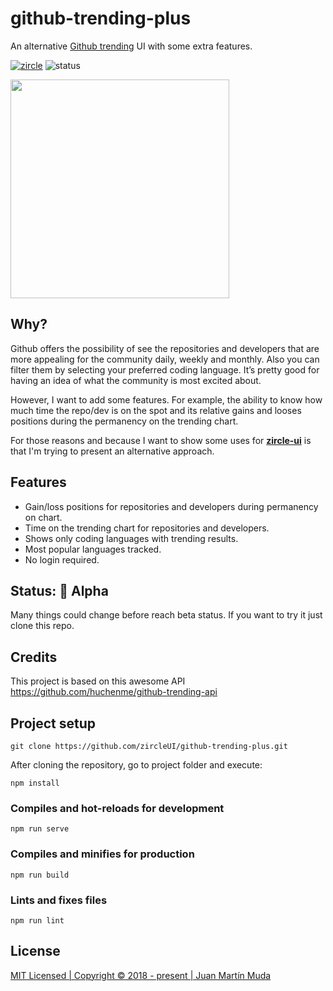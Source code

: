 # github-trending-plus

An alternative [Github trending](https://github.com/trending) UI with some extra features.

<a href="https://github.com/zircleUI/zircleUI"><img alt="zircle" src="https://img.shields.io/badge/zircle-1.x-brightgreen.svg"></a>
<img alt="status" src="https://img.shields.io/badge/status-alpha-red.svg">

  <a href="http://zircle.io">
    <img src="https://raw.githubusercontent.com/zircleUI/github-trending-plus/master/public/screen.png" width="350">
  </a>

## Why?
Github offers the possibility of see the repositories and developers that are more appealing for the community daily, weekly and monthly. Also you can filter them by selecting your preferred coding language. It’s pretty good for having an idea of what the community is most excited about.

However, I want to add some features. For example, the ability to know how much time the repo/dev is on the spot and its relative gains and looses positions during the permanency on the trending chart.

For those reasons and because I want to show some uses for [**zircle-ui**](https://github.com/zircleUI/zircleUI) is that I'm trying to present  an alternative approach. 

## Features
- Gain/loss positions for repositories and developers during permanency on chart.
- Time on the trending chart for repositories and developers.
- Shows only coding languages with trending results.
- Most popular languages tracked.
- No login required.

## Status: 🌱 Alpha 
Many things could change before reach beta status. If you want to try it just clone this repo.

## Credits
This project is based on this awesome API https://github.com/huchenme/github-trending-api

## Project setup

```
git clone https://github.com/zircleUI/github-trending-plus.git
```

After cloning the repository, go to project folder and execute:

```
npm install
```

### Compiles and hot-reloads for development
```
npm run serve
```

### Compiles and minifies for production
```
npm run build
```

### Lints and fixes files
```
npm run lint
```

## License
[MIT Licensed | Copyright © 2018 - present | Juan Martín Muda](https://raw.githubusercontent.com/zircleUI/github-trending-plus/master/LICENSE)
